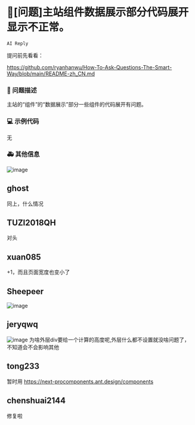 # 🧐[问题]主站组件数据展示部分代码展开显示不正常。

`AI Reply`

提问前先看看：

https://github.com/ryanhanwu/How-To-Ask-Questions-The-Smart-Way/blob/main/README-zh_CN.md

### 🧐 问题描述

主站的“组件”的“数据展示”部分一些组件的代码展开有问题。

### 💻 示例代码

无

### 🚑 其他信息

![image](https://user-images.githubusercontent.com/13346090/177440709-416df4bf-088c-4269-aacc-e582662ad444.png)

## ghost

同上，什么情况

## TUZI2018QH

对头

## xuan085

+1，而且页面宽度也变小了

## Sheepeer

![image](https://user-images.githubusercontent.com/78125933/177453211-be0a164f-bfa9-418e-9912-191436bada05.png)

## jeryqwq

![image](https://user-images.githubusercontent.com/25569373/177456856-6c29b49e-e867-4b9f-939e-1b519c58501c.png)
为啥外层div要给一个计算的高度呢,外层什么都不设置就没啥问题了，不知道会不会影响其他

## tong233

暂时用 https://next-procomponents.ant.design/components

## chenshuai2144

修复啦
